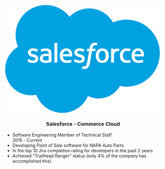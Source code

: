 <div class="well">
  <div class="row">
    <div class="col-md-4">
      <img class="img-responsive" src="/assets/sfdc.png" alt="Salesforce">
    </div>
    <div class="col-md-8">
      <h3>
        <center>Salesforce - Commerce Cloud</center>
      </h3>
      <ul class="list-group">
        <li class="list-group-item">
          Software Engineering Member of Technical Staff <BR>
          2015 - Current
        </li>
        <li class="list-group-item">
          Developing Point of Sale software for NAPA Auto Parts
        </li>
        <li class="list-group-item">
          In the top 10 Jira completion rating for developers in the past 2 years
        </li>
        <li class="list-group-item">
          Achieved "Trailhead Ranger" status (only 4% of the company has accomplished this)
        </li>
      </ul>
    </div>
  </div>
</div>
